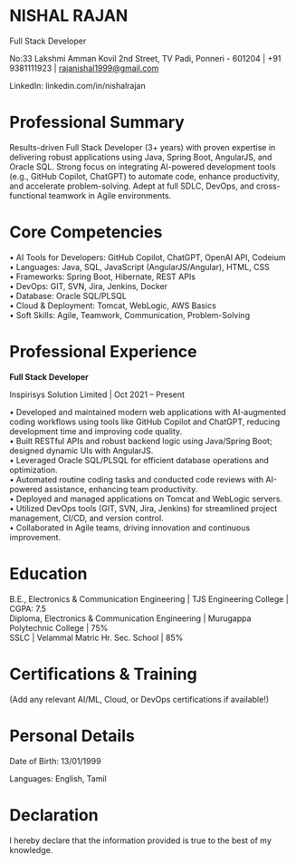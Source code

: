 # NISHAL RAJAN

Full Stack Developer 

No:33 Lakshmi Amman Kovil 2nd Street, TV Padi, Ponneri \- 601204 | \+91 9381111923 | rajanishal1999@gmail.com

LinkedIn: linkedin.com/in/nishalrajan

# **Professional Summary**

Results-driven Full Stack Developer (3+ years) with proven expertise in delivering robust applications using Java, Spring Boot, AngularJS, and Oracle SQL. Strong focus on integrating AI-powered development tools (e.g., GitHub Copilot, ChatGPT) to automate code, enhance productivity, and accelerate problem-solving. Adept at full SDLC, DevOps, and cross-functional teamwork in Agile environments.

# **Core Competencies**

• AI Tools for Developers: GitHub Copilot, ChatGPT, OpenAI API, Codeium  
• Languages: Java, SQL, JavaScript (AngularJS/Angular), HTML, CSS  
• Frameworks: Spring Boot, Hibernate, REST APIs  
• DevOps: GIT, SVN, Jira, Jenkins, Docker  
• Database: Oracle SQL/PLSQL  
• Cloud & Deployment: Tomcat, WebLogic, AWS Basics  
• Soft Skills: Agile, Teamwork, Communication, Problem-Solving

# **Professional Experience**

**Full Stack Developer**

Inspirisys Solution Limited | Oct 2021 – Present

• Developed and maintained modern web applications with AI-augmented coding workflows using tools like GitHub Copilot and ChatGPT, reducing development time and improving code quality.  
• Built RESTful APIs and robust backend logic using Java/Spring Boot; designed dynamic UIs with AngularJS.  
• Leveraged Oracle SQL/PLSQL for efficient database operations and optimization.  
• Automated routine coding tasks and conducted code reviews with AI-powered assistance, enhancing team productivity.  
• Deployed and managed applications on Tomcat and WebLogic servers.  
• Utilized DevOps tools (GIT, SVN, Jira, Jenkins) for streamlined project management, CI/CD, and version control.  
• Collaborated in Agile teams, driving innovation and continuous improvement.

# **Education**

B.E., Electronics & Communication Engineering | TJS Engineering College | CGPA: 7.5  
Diploma, Electronics & Communication Engineering | Murugappa Polytechnic College | 75%  
SSLC | Velammal Matric Hr. Sec. School | 85%

# **Certifications & Training**

(Add any relevant AI/ML, Cloud, or DevOps certifications if available\!)

# **Personal Details**

Date of Birth: 13/01/1999

Languages: English, Tamil

# **Declaration**

I hereby declare that the information provided is true to the best of my knowledge.